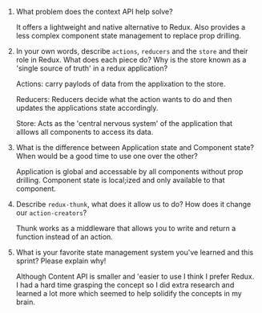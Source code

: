 1. What problem does the context API help solve?

    It offers a lightweight and native alternative to Redux. Also provides a less complex component state management to replace prop
    drilling.

2. In your own words, describe `actions`, `reducers` and the `store` and their role in Redux. What does each piece do? Why is the store known as a 'single source of truth' in a redux application?

    Actions: carry paylods of data from the applixation to the store.

    Reducers: Reducers decide what the action wants to do and then updates the applications state accordingly.

    Store: Acts as the 'central nervous system' of the application that alllows all components to access its data.

3. What is the difference between Application state and Component state? When would be a good time to use one over the other?

    Application is global and accessable by all components without prop drilling. Component state is local;ized and only available to
    that component.

4. Describe `redux-thunk`, what does it allow us to do? How does it change our `action-creators`?

    Thunk works as a middleware that allows you to write and return a function instead of an action.

5. What is your favorite state management system you've learned and this sprint? Please explain why!

    Although Content API is smaller and 'easier to use I think I prefer Redux. I had a hard time grasping the concept so I did extra
    research and learned a lot more which seemed to help solidify the concepts in my brain.

